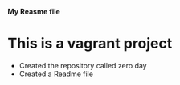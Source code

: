 **My Reasme file**
# This is a vagrant project
* Created the repository called zero day
* Created a Readme file
